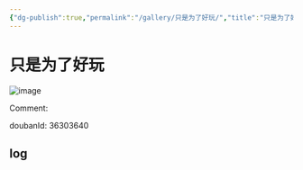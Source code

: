 ```yaml
---
{"dg-publish":true,"permalink":"/gallery/只是为了好玩/","title":"只是为了好玩","created":"2025-05-31T15:40:52.312+08:00"}
---
```



# 只是为了好玩

![image](https://img2.doubanio.com/view/subject/l/public/s34464811.jpg)

Comment: 



doubanId: 36303640

## log

